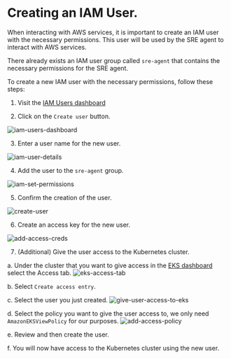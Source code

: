 # Creating an IAM User.

When interacting with AWS services, it is important to create an IAM user with the necessary permissions. This user will be used by the SRE agent to interact with AWS services.

There already exists an IAM user group called `sre-agent` that contains the necessary permissions for the SRE agent.

To create a new IAM user with the necessary permissions, follow these steps:

1. Visit the [IAM Users dashboard](https://us-east-1.console.aws.amazon.com/iam/home?region=eu-west-2#/users)

2. Click on the `Create user` button.

![iam-users-dashboard](imgs/iam/iam-users-dashboard.png)

3. Enter a user name for the new user.

![iam-user-details](imgs/iam/iam-user-details.png)

4. Add the user to the `sre-agent` group.

![iam-set-permissions](imgs/iam/iam-set-permissions.png)

5. Confirm the creation of the user.

![create-user](imgs/iam/create-user.png)

6. Create an access key for the new user.

![add-access-creds](imgs/iam/add-access-creds.png)

7. (Additional) Give the user access to the Kubernetes cluster.

  a. Under the cluster that you want to give access in the [EKS dashboard](https://eu-west-2.console.aws.amazon.com/eks/clusters?region=eu-west-2) select the Access tab.
  ![eks-access-tab](imgs/iam/eks-access-tab.png)

  b. Select `Create access entry`.

  c. Select the user you just created.
  ![give-user-access-to-eks](imgs/iam/give-user-access-to-eks.png)

  d. Select the policy you want to give the user access to, we only need `AmazonEKSViewPolicy` for our purposes.
  ![add-access-policy](imgs/iam/add-access-policy.png)

  e. Review and then create the user.

  f. You will now have access to the Kubernetes cluster using the new user.
